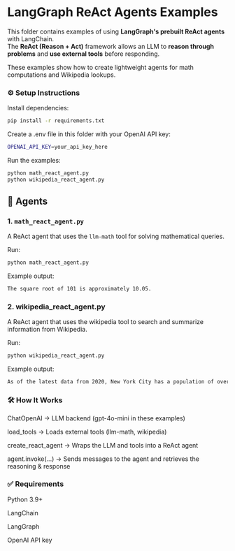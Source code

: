 # LangGraph ReAct Agents Examples

This folder contains examples of using **LangGraph's prebuilt ReAct agents** with LangChain.  
The **ReAct (Reason + Act)** framework allows an LLM to **reason through problems** and **use external tools** before responding.  

These examples show how to create lightweight agents for math computations and Wikipedia lookups.

### ⚙️ Setup Instructions

Install dependencies:
```bash
pip install -r requirements.txt
```

Create a .env file in this folder with your OpenAI API key:
```bash
OPENAI_API_KEY=your_api_key_here
```

Run the examples:
```bash
python math_react_agent.py
python wikipedia_react_agent.py
```

## 📂 Agents

### 1. `math_react_agent.py`
A ReAct agent that uses the `llm-math` tool for solving mathematical queries.

Run:
```bash
python math_react_agent.py
```

Example output:
```bash
The square root of 101 is approximately 10.05.
```

### 2. wikipedia_react_agent.py

A ReAct agent that uses the wikipedia tool to search and summarize information from Wikipedia.

Run:
```bash
python wikipedia_react_agent.py
```

Example output:
```bash
As of the latest data from 2020, New York City has a population of over 8.3 million people. The city is noted for its high density, with about 26,403 people per square mile.
```

### 🛠 How It Works

ChatOpenAI → LLM backend (gpt-4o-mini in these examples)

load_tools → Loads external tools (llm-math, wikipedia)

create_react_agent → Wraps the LLM and tools into a ReAct agent

agent.invoke(...) → Sends messages to the agent and retrieves the reasoning & response

### ✅ Requirements

Python 3.9+

LangChain

LangGraph

OpenAI API key